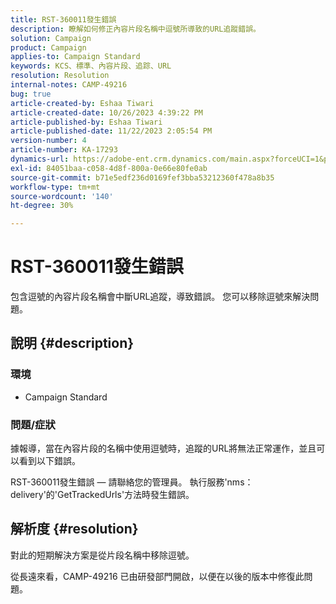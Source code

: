 ```yaml
---
title: RST-360011發生錯誤
description: 瞭解如何修正內容片段名稱中逗號所導致的URL追蹤錯誤。
solution: Campaign
product: Campaign
applies-to: Campaign Standard
keywords: KCS、標準、內容片段、追踪、URL
resolution: Resolution
internal-notes: CAMP-49216
bug: true
article-created-by: Eshaa Tiwari
article-created-date: 10/26/2023 4:39:22 PM
article-published-by: Eshaa Tiwari
article-published-date: 11/22/2023 2:05:54 PM
version-number: 4
article-number: KA-17293
dynamics-url: https://adobe-ent.crm.dynamics.com/main.aspx?forceUCI=1&pagetype=entityrecord&etn=knowledgearticle&id=7ff3d131-1e74-ee11-9ae7-6045bd0063aa
exl-id: 84051baa-c058-4d8f-800a-0e66e80fe0ab
source-git-commit: b71e5edf236d0169fef3bba53212360f478a8b35
workflow-type: tm+mt
source-wordcount: '140'
ht-degree: 30%

---
```


# RST-360011發生錯誤


包含逗號的內容片段名稱會中斷URL追蹤，導致錯誤。 您可以移除逗號來解決問題。

## 說明 {#description}


### <b>環境</b>

- Campaign Standard




### <b>問題/症狀</b>

據報導，當在內容片段的名稱中使用逗號時，追蹤的URL將無法正常運作，並且可以看到以下錯誤。

RST-360011發生錯誤 — 請聯絡您的管理員。
執行服務&#39;nms：delivery&#39;的&#39;GetTrackedUrls&#39;方法時發生錯誤。






## 解析度 {#resolution}


對此的短期解決方案是從片段名稱中移除逗號。

從長遠來看，CAMP-49216 已由研發部門開啟，以便在以後的版本中修復此問題。
